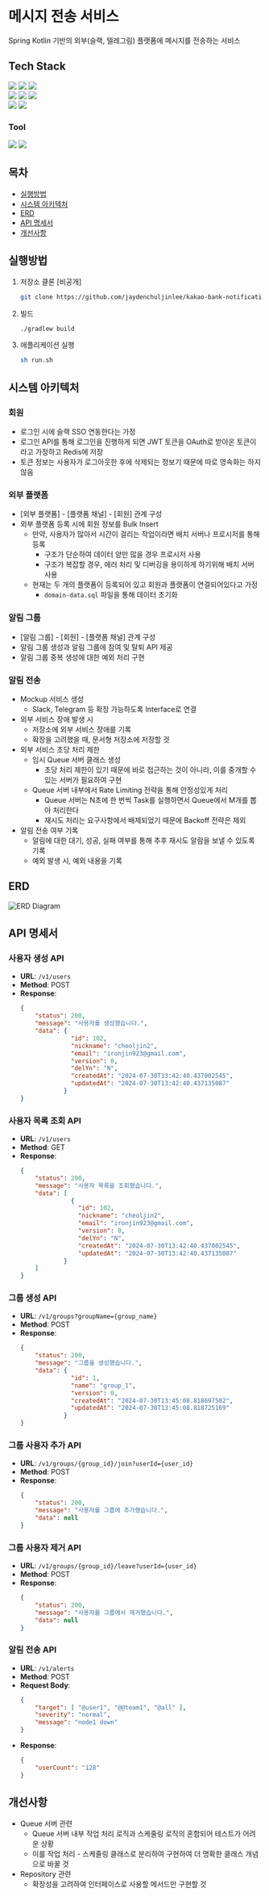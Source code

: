 # 메시지 전송 서비스
Spring Kotlin 기반의 외부(슬랙, 텔레그림) 플랫폼에 메시지를 전송하는 서비스

## Tech Stack
<div>
    <img src="https://img.shields.io/badge/Kotlin-007396?style=flat-square&logo=Kotlin&logoColor=white">
    <img src="https://img.shields.io/badge/Gradle-02303A?style=flat-square&logo=Gradle&logoColor=white">
    <img src="https://img.shields.io/badge/Spring%20Boot-6DB33F?style=flat-square&logo=Spring-Boot&logoColor=white">
</div>

<div>
    <img src="https://img.shields.io/badge/Spring%20Data%20JPA-6DB33F?style=flat-square&logo=Spring-Data-JPA&logoColor=white">
    <img src="https://img.shields.io/badge/H2-000000?style=flat-square&logo=h2&logoColor=white">
    <img src="https://img.shields.io/badge/Redis-D62124?style=flat-square&logo=Redis&logoColor=white">
</div>

<div>
    <img src="https://img.shields.io/badge/JUnit%205-25A162?style=flat-square&logo=JUnit&logoColor=white">
    <img src="https://img.shields.io/badge/Docker-2496ED?style=flat-square&logo=Docker&logoColor=white">
</div>

### Tool
<div>
    <img src="https://img.shields.io/badge/IntelliJ IDEA-4A154B?style=flat-square&logo=intellijidea&logoColor=white">
    <img src="https://img.shields.io/badge/JMeter-D22128?style=flat-square&logo=Apache-JMeter&logoColor=white">
</div>

## 목차
- [실행방법](#실행방법)
- [시스템 아키텍처](#시스템-아키텍처)
- [ERD](#erd)
- [API 명세서](#api-명세서)
- [개선사항](#개선사항)

## 실행방법
1. 저장소 클론 [비공개]
    ```bash
    git clone https://github.com/jaydenchuljinlee/kakao-bank-notification
2. 빌드
    ```bash
    ./gradlew build
    ```
3. 애플리케이션 실행
    ```bash
    sh run.sh
    ```

## 시스템 아키텍처

### 회원
- 로그인 시에 슬랙 SSO 연동한다는 가정
- 로그인 API를 통해 로그인을 진행하게 되면 JWT 토큰을 OAuth로 받아온 토큰이라고 가정하고 Redis에 저장
- 토큰 정보는 사용자가 로그아웃한 후에 삭제되는 정보기 때문에 따로 영속화는 하지 않음

### 외부 플랫폼
- [외부 플랫폼] - [플랫폼 채널] - [회원] 관계 구성
- 외부 플랫폼 등록 시에 회원 정보를 Bulk Insert
    - 만약, 사용자가 많아서 시간이 걸리는 작업이라면 배치 서버나 프로시저를 통해 등록
        - 구조가 단순하여 데이터 양만 많을 경우 프로시저 사용
        - 구조가 복잡할 경우, 에러 처리 및 디버깅을 용이하게 하기위해 배치 서버 사용
    - 현재는 두 개의 플랫폼이 등록되어 있고 회원과 플랫폼이 연결되어있다고 가정
        - `domain-data.sql` 파일을 통해 데이터 초기화

### 알림 그룹
- [알림 그룹] - [회원] - [플랫폼 채널] 관계 구성
- 알림 그룹 생성과 알림 그룹에 참여 및 탈퇴 API 제공
- 알림 그룹 중복 생성에 대한 예외 처리 구현

### 알림 전송
- Mockup 서비스 생성
    - Slack, Telegram 등 확장 가능하도록 Interface로 연결
- 외부 서비스 장애 발생 시
    - 저장소에 외부 서비스 장애를 기록
    - 확장을 고려했을 때, 문서형 저장소에 저장할 것
- 외부 서비스 초당 처리 제한
    - 임시 Queue 서버 클래스 생성
        - 초당 처리 제한이 있기 때문에 바로 접근하는 것이 아니라, 이를 중개할 수 있는 서버가 필요하여 구현
    - Queue 서버 내부에서 Rate Limiting 전략을 통해 안정성있게 처리
        - Queue 서버는 N초에 한 번씩 Task를 실행하면서 Queue에서 M개를 뽑아 처리한다
        - 재시도 처리는 요구사항에서 배제되었기 때문에 Backoff 전략은 제외
- 알림 전송 여부 기록
    - 알림에 대한 대기, 성공, 실패 여부를 통해 추후 재시도 알람을 보낼 수 있도록 기록
    - 예외 발생 시, 예외 내용을 기록

## ERD

![ERD Diagram](src/main/resources/img/erd_diagram.png)

## API 명세서

### 사용자 생성 API
- **URL**: `/v1/users`
- **Method**: POST
- **Response**:
    ```json
    {
        "status": 200,
        "message": "사용자를 생성했습니다.",
        "data": {
                  "id": 102,
                  "nickname": "cheoljin2",
                  "email": "ironjin923@gmail.com",
                  "version": 0,
                  "delYn": "N",
                  "createdAt": "2024-07-30T13:42:40.437002545",
                  "updatedAt": "2024-07-30T13:42:40.437135087"
                }
    }
    ```
### 사용자 목록 조회 API
- **URL**: `/v1/users`
- **Method**: GET
- **Response**:
    ```json
    {
        "status": 200,
        "message": "사용자 목록을 조회했습니다.",
        "data": [
                  {
                    "id": 102,
                    "nickname": "cheoljin2",
                    "email": "ironjin923@gmail.com",
                    "version": 0,
                    "delYn": "N",
                    "createdAt": "2024-07-30T13:42:40.437002545",
                    "updatedAt": "2024-07-30T13:42:40.437135087"
                }
        ]
    }
    ```

### 그룹 생성 API
- **URL**: `/v1/groups?groupName={group_name}`
- **Method**: POST
- **Response**:
    ```json
    {
        "status": 200,
        "message": "그룹을 생성했습니다.",
        "data": {
                  "id": 1,
                  "name": "group_1",
                  "version": 0,
                  "createdAt": "2024-07-30T13:45:08.818697502",
                  "updatedAt": "2024-07-30T13:45:08.818725169"
                }
    }
    ```

### 그룹 사용자 추가 API
- **URL**: `/v1/groups/{group_id}/join?userId={user_id}`
- **Method**: POST
- **Response**:
    ```json
    {
        "status": 200,
        "message": "사용자를 그룹에 추가했습니다.",
        "data": null
    }
    ```

### 그룹 사용자 제거 API
- **URL**: `/v1/groups/{group_id}/leave?userId={user_id}`
- **Method**: POST
- **Response**:
    ```json
    {
        "status": 200,
        "message": "사용자를 그룹에서 제거했습니다.",
        "data": null
    }
    ```

### 알림 전송 API
- **URL**: `/v1/alerts`
- **Method**: POST
- **Request Body**:
    ```json
    {
        "target": [ "@user1", "@@team1", "@all" ],
        "severity": "normal",
        "message": "node1 down"
    }
    ```
- **Response**:
    ```json
    {
        "userCount": "128"
    }
    ```

## 개선사항
- Queue 서버 관련
  - Queue 서버 내부 작업 처리 로직과 스케줄링 로직의 혼합되어 테스트가 어려운 상황
  - 이를 작업 처리 - 스케줄링 클래스로 분리하여 구현하여 더 명확한 클래스 개념으로 바꿀 것
- Repository 관련
  - 확장성을 고려하여 인터페이스로 사용할 메서드만 구현할 것
